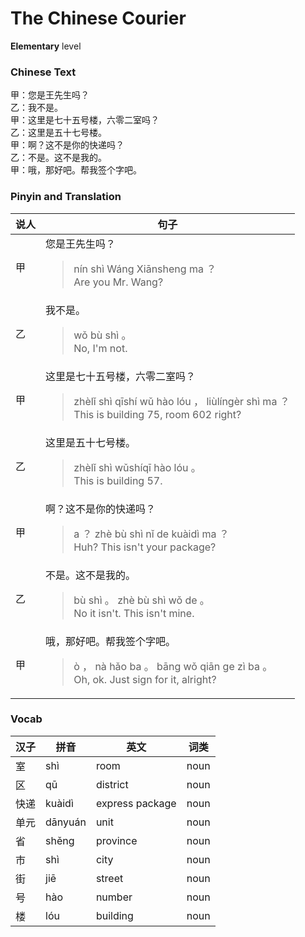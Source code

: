 # The Chinese Courier
**Elementary** level
### Chinese Text
甲：您是王先生吗？<br />乙：我不是。<br />甲：这里是七十五号楼，六零二室吗？<br />乙：这里是五十七号楼。<br />甲：啊？这不是你的快递吗？<br />乙：不是。这不是我的。<br />甲：哦，那好吧。帮我签个字吧。

### Pinyin and Translation
|说人|句子|
|----|----|
|甲|您是王先生吗？<blockquote>nín shì Wáng Xiānsheng ma ？<br />Are you Mr. Wang?</blockquote>|
|乙|我不是。<blockquote>wǒ bù shì 。<br />No, I'm not.</blockquote>|
|甲|这里是七十五号楼，六零二室吗？<blockquote>zhèlǐ shì qīshí wǔ hào lóu ， liùlíngèr shì ma ？<br />This is building 75, room 602 right?</blockquote>|
|乙|这里是五十七号楼。<blockquote>zhèlǐ shì wǔshíqī hào lóu 。<br />This is building 57.</blockquote>|
|甲|啊？这不是你的快递吗？<blockquote>a ？ zhè bù shì nǐ de kuàidì ma ？<br />Huh? This isn't your package?</blockquote>|
|乙|不是。这不是我的。<blockquote>bù shì 。 zhè bù shì wǒ de 。<br />No it isn't. This isn't mine.</blockquote>|
|甲|哦，那好吧。帮我签个字吧。<blockquote>ò ， nà hǎo ba 。 bāng wǒ qiān ge zì ba 。<br />Oh, ok. Just sign for it, alright?</blockquote>|
### Vocab
|汉子|拼音|英文|词类|
|----|----|----|----|
|室|shì|room|noun|
|区|qū|district|noun|
|快递|kuàidì|express package|noun|
|单元|dānyuán|unit|noun|
|省|shěng|province|noun|
|市|shì|city|noun|
|街|jiē|street|noun|
|号|hào|number|noun|
|楼|lóu|building|noun|